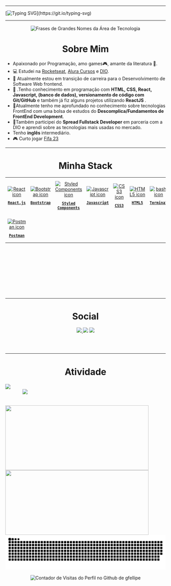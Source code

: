 <link rel="stylesheet" href="https://cdnjs.cloudflare.com/ajax/libs/font-awesome/6.4.2/css/all.min.css" integrity="sha512-z3gLpd7yknf1YoNbCzqRKc4qyor8gaKU1qmn+CShxbuBusANI9QpRohGBreCFkKxLhei6S9CQXFEbbKuqLg0DA==" crossorigin="anonymous" referrerpolicy="no-referrer" />


 <hr>
 
[![Typing SVG](https://readme-typing-svg.herokuapp.com?font=Mouse+Memoirs&size=65&pause=500&color=61EBFA&vCenter=true&width=600&height=70&lines=Hi+There!!!!;I+am+Gabriel+Fellipe+.;FrontEnd+developer.)](https://git.io/typing-svg)

 <hr>
 <div align="center">
  <img align="center" alt="Frases de Grandes Nomes da Área de Tecnologia" src="https://quotes-github-readme.vercel.app/api?type=horizontal&theme=tokyonight" />
 </div>
<h1 align="center"> Sobre Mim </h1>

<ul align="left">
  <li> Apaixonado por Programação, amo games🎮, amante da literatura 📖.</li>
  <li>💻 Estudei na <a href="https://github.com/Rocketseat" target="_blank">Rocketseat</a>, <a href="https://github.com/alura-cursos" target="_blank">Alura Cursos</a> e <a href="https://www.dio.me" target="_blank">DIO</a>. 
  <li>🔭 Atualmente estou em transição de carreira para o Desenvolvimento de Software Web frontend.</li>
  <li>🔮 .Tenho conhecimento em programação com <strong> HTML, CSS, React, Javascript, (banco de dados), versionamento de código com Git/GitHub</strong> e também já fiz alguns projetos utilizando <strong> ReactJS </strong>. </li>
  <li>🚀Atualmente tenho me aprofundado no conhecimento sobre tecnologias FrontEnd com uma bolsa de estudos do <strong> Descomplica/Fundamentos de FrontEnd Development</strong>. </li>
  <li>🚀Também participei do <strong>Spread Fullstack Developer </strong> em parceria com a DIO e aprendi sobre as tecnologias mais usadas no mercado.
 
   <li> Tenho <strong> inglês </strong> intermediário.</li>
  <li>🎮 Curto jogar <a href="https://www.ea.com/pt-br/games/fifa/fifa-23">Fifa 23</a></li>
  </ul>
 
    
<hr/>

<h1 align="center"> Minha Stack </h1>

<table align="center" height="300px">
  <tr>
    <td align="center">
      <a href="https://pt-br.reactjs.org/">
        <img src="https://skillicons.dev/icons?i=react" width="65px" alt="React icon"/><br/>
        <sub>
          <b>
            <pre>React.js</pre>
          </b>
        </sub>
      </a>
    </td>
    <td align="center">
      <a href="https://getbootstrap.com/">
      <img src="https://skillicons.dev/icons?i=bootstrap" width="65px" alt="Bootstrap icon"/><br/>
      <sub>
        <b>
          <pre>Bootstrap</pre>
        </b>
      </sub>
      </a>
    </td>   
    <td align="center">
      <a href="https://styled-components.com/">
        <img src="https://skillicons.dev/icons?i=styledcomponents" width="60px" alt="Styled Components icon"/><br/>
        <sub>
          <b>
            <pre>Styled<br/>Components</pre>
          </b>
        </sub>
      </a>
    </td>
    <td align="center">
      <a href="https://developer.mozilla.org/en-US/docs/Web/JavaScript/">
        <img src="https://skillicons.dev/icons?i=js" width="65px" alt="Javascript icon"/><br/>
        <sub>
          <b>
            <pre>Javascript</pre>
          </b>
        </sub>
      </a>
    </td>
    <td align="center">
      <a href="https://developer.mozilla.org/en-US/docs/Web/CSS/">
        <img src="https://skillicons.dev/icons?i=css" width="65px" alt="CSS3 icon"/><br/>
        <sub>
          <b>
            <pre>CSS3</pre>
          </b>
        </sub>
      </a>
    </td>
    <td align="center">
      <a href="https://developer.mozilla.org/en-US/docs/Web/HTML/">
        <img src="https://skillicons.dev/icons?i=html" width="65px" alt="HTML5 icon"/><br/>
        <sub>
          <b>
            <pre>HTML5</pre>
          </b>
        </sub>
      </a>
    </td>
    <td align="center">
      <a href="https://ohmyz.sh/">
        <img src="https://skillicons.dev/icons?i=bash" width="65px" alt="bash icon"/><br/>
        <sub>
          <b>
            <pre>Terminal</pre>
          </b>
        </sub>
      </a>
    </td>
    <td align="center">
      <a href="https://code.visualstudio.com/">
        <img src="https://skillicons.dev/icons?i=vscode" width="65px" alt="visual studio code icon"/><br/>
        <sub>
          <b>
            <pre>VSCode</pre>
          </b>
        </sub>
      </a>
    </td>
    </tr>
     <tr>
         <td align="center">
      <a href="https://www.postman.com/">
        <img src="https://skillicons.dev/icons?i=postman" width="65px" alt="Postman icon"/><br/>
        <sub>
          <b>
            <pre>Postman</pre>
          </b>
        </sub>
      </a>
    </td>
    </tr>
</table>

<br/><br/><br/>
<hr/>
<h1 align="center"> Social </h1>
<p align="center" >
<a href="https://www.linkedin.com/in/gabriel-fellipe/">
<img height="50px" src="https://img.shields.io/badge/-LinkedIn-000?style=for-the-badge&logo=linkedin&logoColor=61EBFA&color:FFF">
</a>
<a href="https://www.instagram.com/gfellipe13/">
<img height="50px"  src="https://img.shields.io/badge/-Instagram-000?style=for-the-badge&logo=instagram&logoColor=61EBFA&color:FFF"></a>
 <a href="mailto:g-fellipe@hotmail.com">
<img height="50px" src="https://img.shields.io/badge/-Email-000?style=for-the-badge&logo=microsoft-outlook&logoColor=61EBFA&color:FFF">
</a>
</p>
<br/><br/>
<hr/>

<h1 align="center"> Atividade </h1>
<img align="center" src="https://github-readme-activity-graph.vercel.app/graph?username=gfellipe&theme=tokyo-night&hide_border=true&show_icons=true&custom_title=Grafico%20de%20Contribuicao" />

 
<div align="center">
 <img  align="right" width= "450px" src= "https://github-readme-stats.vercel.app/api/top-langs/?username=gfellipe&theme=tokyonight&layout=pie" />
</div>

<div align= "center" >
 <br/><br/><br/>
 <img height="203px" width= "450px" align="left"  src="https://github-readme-stats.vercel.app/api?username=gfellipe&theme=tokyonight&include_all_commits=true&count_private=true&show_icons=true" />  
<img height="203px" width= "450px" align="left" src="https://streak-stats.demolab.com?user=gfellipe&theme=tokyonight" />
</div>


<br/><br/><br/><br/>
 
![snake gif](https://github.com/gfellipe/gfellipe/blob/output/github-contribution-grid-snake-dark.svg)

<div align="center">
  <img src="https://visitor-badge.feriirawann.repl.co/?username=gfellipe&repo=gfellipei&style=for-the-badge&label=Visitantes&logo=OpenTelemetry&color=527BBF&contentType=svg" alt="Contador de Visitas do Perfil no Github de gfellipe" height="40px" />
</div>
